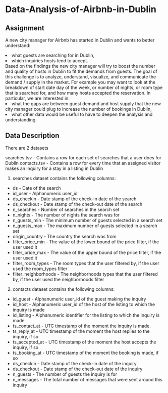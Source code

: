# Data-Analysis-of-Airbnb-in-Dublin

## Assignment
A new city manager for Airbnb has started in Dublin and wants to better understand:

<li>what guests are searching for in Dublin,</li>
<li>which inquiries hosts tend to accept.</li>
Based on the findings the new city manager will try to boost the number and quality of hosts in Dublin to fit the demands from guests. The goal of this challenge is to analyze, understand, visualize, and communicate the demand / supply in the market. For example you may want to look at the breakdown of start date day of the week, or number of nights, or room type that is searched for, and how many hosts accepted the reservation. In particular, we are interested in:

<li>what the gaps are between guest demand and host supply that the new city manager could plug to increase the number of bookings in Dublin,</li>
<li>what other data would be useful to have to deepen the analysis and understanding.</li>

## Data Description
There are 2 datasets

searches.tsv - Contains a row for each set of searches that a user does for Dublin
contacts.tsv - Contains a row for every time that an assigned visitor makes an inquiry for a stay in a listing in Dublin
1. searches dataset contains the following columns:

- ds - Date of the search
- id_user - Alphanumeric user_id
- ds_checkin - Date stamp of the check-in date of the search
- ds_checkout - Date stamp of the check-out date of the search
- n_searches - Number of searches in the search set
- n_nights - The number of nights the search was for
- n_guests_min - The minimum number of guests selected in a search set
- n_guests_max - The maximum number of guests selected in a search set
- origin_country - The country the search was from
- filter_price_min - The value of the lower bound of the price filter, if the user used it
- filter_price_max - The value of the upper bound of the price filter, if the user used it
- filter_room_types - The room types that the user filtered by, if the user used the room_types filter
- filter_neighborhoods - The neighborhoods types that the user filtered by, if the user used the neighborhoods filter
2. contacts dataset contains the following columns:

- id_guest - Alphanumeric user_id of the guest making the inquiry
- id_host - Alphanumeric user_id of the host of the listing to which the inquiry is made
- id_listing - Alphanumeric identifier for the listing to which the inquiry is made
- ts_contact_at - UTC timestamp of the moment the inquiry is made.
- ts_reply_at - UTC timestamp of the moment the host replies to the inquiry, if so
- ts_accepted_at - UTC timestamp of the moment the host accepts the inquiry, if so
- ts_booking_at - UTC timestamp of the moment the booking is made, if so
- ds_checkin - Date stamp of the check-in date of the inquiry
- ds_checkout - Date stamp of the check-out date of the inquiry
- n_guests - The number of guests the inquiry is for
- n_messages - The total number of messages that were sent around this inquiry
